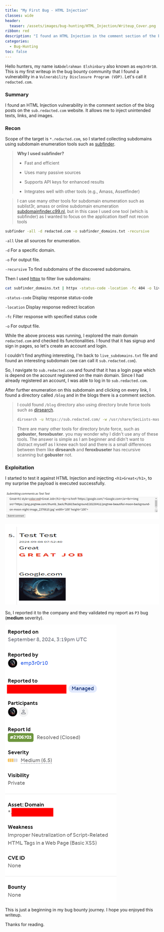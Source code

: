 ```yaml
---
title: "My First Bug - HTML Injection"
classes: wide
header:
  teaser: /assets/images/bug-hunting/HTML_Injection/Writeup_Cover.png
ribbon: red
description: "I found an HTML Injection in the comment section of the blog posts on the `sub.redacted.com` website that allows me to inject unintended texts, links, and images."
categories:
  - Bug-Hunting
toc: false
---
```


Hello hunters, my name is`Abdelrahman Elshinbary` also known as `emp3r0r10`. This is my first writeup in the bug bounty community that I found a vulnerability in a `Vulnerability Disclosure Program (VDP)`. Let's call it `redacted.com`.

### Summary

I found an HTML Injection vulnerability in the comment section of the blog posts on the `sub.redacted.com` website. It allows me to inject unintended texts, links, and images.

### Recon

Scope of the target is `*.redacted.com`, so I started collecting subdomains using subdomain enumeration tools such as [subfinder](https://github.com/projectdiscovery/subfinder).

> **Why I used subfinder?**
>
> - Fast and efficient
>
> - Uses many passive sources
>
> - Supports API keys for enhanced results
>
> - Integrates well with other tools (e.g., Amass, Assetfinder)

> I can use many other tools for subdomain enumeration such as sublist3r, amass or online subdomain enumeration [subdomainfinder.c99.nl](https://subdomainfinder.c99.nl/), but in this case I used one tool (which is subfinder) as I wanted to focus on the application itself not recon tools  

```bash
subfinder -all -d redacted.com -o subfinder_domains.txt -recursive
```

`-all` Use all sources for enumeration.

`-d` For a specific domain.

`-o` For output file.

`-recursive` To find subdomains of the discovered subdomains.

Then I used [httpx](https://github.com/projectdiscovery/httpx) to filter live subdomains:

```bash
cat subfinder_domains.txt | httpx -status-code -location -fc 404 -o live_subdomains.txt
```

`-status-code` Display response status-code

`-location` Display response redirect location

`-fc` Filter response with specified status code

`-o` For output file.

While the above process was running, I explored the main domain `redacted.com` and checked its functionalities. I found that it has signup and sign in pages, so let's create an account and login.

I couldn't find anything interesting, I'm back to `live_subdomains.txt` file and found an interesting subdomain (we can call it `sub.redacted.com`).

So, I navigate to `sub.redacted.com` and found that it has a login page which is depend on the account registered on the main domain. Since I had already registered an account, I was able to log in to `sub.redacted.com`.

After further enumeration on this subdomain and clicking on every link, I found a directory called `/blog` and in the blogs there is a comment section.

> I could found `/blog` directory also using directory brute force tools such as [dirsearch](https://github.com/maurosoria/dirsearch).
>
> ```bash
> dirsearch -u https://sub.redacted.com/ -w /usr/share/SecLists-master/Discovery/Web-Content/directory-list-2.3-medium.txt
> ```
>

> There are many other tools for directory brute force, such as **gobuster**, **feroxbuster**. you may wonder why I didn't use any of these tools. The answer is simple as I am beginner and didn't want to distract myself as I knew each tool and there is a small differences between them like **dirsearch** and **feroxbuseter** has recursive scanning but **gobuster** not.
>

### Exploitation

I started to test it against HTML Injection and injecting `<h1>Great</h1>`, to my surprise the payload is executed successfully.

![HTML_Code](/assets/images/bug-hunting/HTML_Injection/HTML_Code.png)

![HTML_Injection](/assets/images/bug-hunting/HTML_Injection/HTML_Injection.png)

So, I reported it to the company and they validated my report as `P3` bug (**medium** severity).

![Hackerone_Report](/assets/images/bug-hunting/HTML_Injection/Hackerone_Report.png)

This is just a beginning in my bug bounty journey. I hope you enjoyed this writeup.

Thanks for reading.
